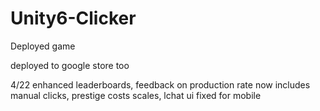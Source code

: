 # Unity6-Clicker
Deployed game 


deployed to google store too


4/22
enhanced leaderboards, feedback on production rate now includes manual clicks, prestige costs scales, lchat ui fixed for mobile 
